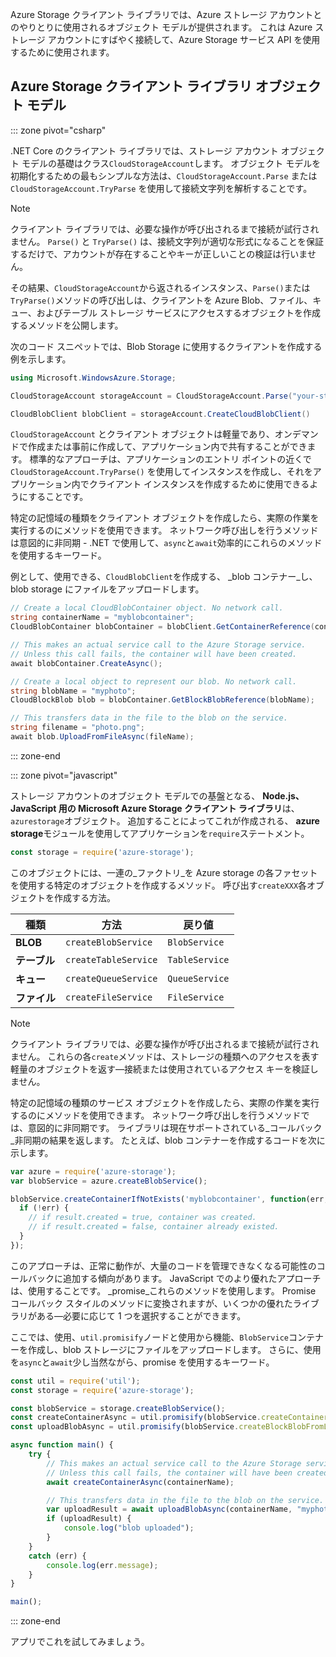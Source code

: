 Azure Storage クライアント ライブラリでは、Azure ストレージ アカウントとのやりとりに使用されるオブジェクト モデルが提供されます。 これは Azure ストレージ アカウントにすばやく接続して、Azure Storage サービス API を使用するために使用されます。 

## <a name="azure-storage-client-library-object-model"></a>Azure Storage クライアント ライブラリ オブジェクト モデル

::: zone pivot="csharp"

.NET Core のクライアント ライブラリでは、ストレージ アカウント オブジェクト モデルの基礎はクラス`CloudStorageAccount`します。 オブジェクト モデルを初期化するための最もシンプルな方法は、`CloudStorageAccount.Parse` または `CloudStorageAccount.TryParse` を使用して接続文字列を解析することです。

> [!NOTE]
> クライアント ライブラリでは、必要な操作が呼び出されるまで接続が試行されません。 `Parse()` と `TryParse()` は、接続文字列が適切な形式になることを保証するだけで、アカウントが存在することやキーが正しいことの検証は行いません。 

その結果、`CloudStorageAccount`から返されるインスタンス、`Parse()`または`TryParse()`メソッドの呼び出しは、クライアントを Azure Blob、ファイル、キュー、およびテーブル ストレージ サービスにアクセスするオブジェクトを作成するメソッドを公開します。 

次のコード スニペットでは、Blob Storage に使用するクライアントを作成する例を示します。

```csharp
using Microsoft.WindowsAzure.Storage;

CloudStorageAccount storageAccount = CloudStorageAccount.Parse("your-storage-key-connection-string");

CloudBlobClient blobClient = storageAccount.CreateCloudBlobClient()
```

`CloudStorageAccount` とクライアント オブジェクトは軽量であり、オンデマンドで作成または事前に作成して、アプリケーション内で共有することができます。 標準的なアプローチは、アプリケーションのエントリ ポイントの近くで `CloudStorageAccount.TryParse()` を使用してインスタンスを作成し、それをアプリケーション内でクライアント インスタンスを作成するために使用できるようにすることです。

特定の記憶域の種類をクライアント オブジェクトを作成したら、実際の作業を実行するのにメソッドを使用できます。 ネットワーク呼び出しを行うメソッドは意図的に非同期 - .NET で使用して、`async`と`await`効率的にこれらのメソッドを使用するキーワード。

例として、使用できる、`CloudBlobClient`を作成する、 _blob コンテナー_し、blob storage にファイルをアップロードします。

```csharp
// Create a local CloudBlobContainer object. No network call.
string containerName = "myblobcontainer";
CloudBlobContainer blobContainer = blobClient.GetContainerReference(containerName);

// This makes an actual service call to the Azure Storage service. 
// Unless this call fails, the container will have been created.
await blobContainer.CreateAsync();

// Create a local object to represent our blob. No network call.
string blobName = "myphoto";
CloudBlockBlob blob = blobContainer.GetBlockBlobReference(blobName);

// This transfers data in the file to the blob on the service.
string filename = "photo.png";
await blob.UploadFromFileAsync(fileName);
```

::: zone-end

::: zone pivot="javascript"

ストレージ アカウントのオブジェクト モデルでの基盤となる、 **Node.js、JavaScript 用の Microsoft Azure Storage クライアント ライブラリ**は、`azurestorage`オブジェクト。 追加することによってこれが作成される、 **azure storage**モジュールを使用してアプリケーションを`require`ステートメント。

```javascript
const storage = require('azure-storage');
```

このオブジェクトには、一連の_ファクトリ_を Azure storage の各ファセットを使用する特定のオブジェクトを作成するメソッド。 呼び出す`createXXX`各オブジェクトを作成する方法。

| 種類 | 方法 | 戻り値 |
|--------|---------|-------------|
| **BLOB** | `createBlobService` | `BlobService` |
| **テーブル** | `createTableService` | `TableService` |
| **キュー** | `createQueueService` | `QueueService` |
| **ファイル** | `createFileService` | `FileService` |

> [!NOTE]
> クライアント ライブラリでは、必要な操作が呼び出されるまで接続が試行されません。 これらの各`create`メソッドは、ストレージの種類へのアクセスを表す軽量のオブジェクトを返す&mdash;接続または使用されているアクセス キーを検証しません。

特定の記憶域の種類のサービス オブジェクトを作成したら、実際の作業を実行するのにメソッドを使用できます。 ネットワーク呼び出しを行うメソッドでは、意図的に非同期です。 ライブラリは現在サポートされている_コールバック_非同期の結果を返します。 たとえば、blob コンテナーを作成するコードを次に示します。

```javascript
var azure = require('azure-storage');
var blobService = azure.createBlobService();

blobService.createContainerIfNotExists('myblobcontainer', function(err, result, response) {
  if (!err) {
    // if result.created = true, container was created.
    // if result.created = false, container already existed.
  }
});
```

このアプローチは、正常に動作が、大量のコードを管理できなくなる可能性のコールバックに追加する傾向があります。 JavaScript でのより優れたアプローチは、使用することです。 _promise_これらのメソッドを使用します。 Promise コールバック スタイルのメソッドに変換されますが、いくつかの優れたライブラリがある&mdash;必要に応じて 1 つを選択することができます。

ここでは、使用、`util.promisify`ノードと使用から機能、`BlobService`コンテナーを作成し、blob ストレージにファイルをアップロードします。 さらに、使用を`async`と`await`少し当然ながら、promise を使用するキーワード。

```javascript
const util = require('util');
const storage = require('azure-storage');

const blobService = storage.createBlobService();
const createContainerAsync = util.promisify(blobService.createContainerIfNotExists).bind(blobService);
const uploadBlobAsync = util.promisify(blobService.createBlockBlobFromLocalFile).bind(blobService);

async function main() {
    try {
        // This makes an actual service call to the Azure Storage service. 
        // Unless this call fails, the container will have been created.
        await createContainerAsync(containerName);

        // This transfers data in the file to the blob on the service.
        var uploadResult = await uploadBlobAsync(containerName, "myphoto", "photo.png");
        if (uploadResult) {
            console.log("blob uploaded");
        }
    }
    catch (err) {
        console.log(err.message);
    }
}

main();
```
::: zone-end

アプリでこれを試してみましょう。